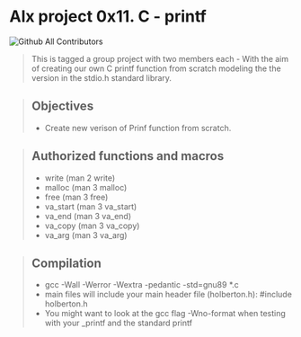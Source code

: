 # Alx project 0x11. C - printf
![Github All Contributors](https://img.shields.io/github/all-contributors/all-contributors/all-contributors)
> This is tagged a group project with two members each - With the aim of creating our own C printf function from scratch modeling the the version in the stdio.h standard library.

> ## Objectives
> - Create new verison of Prinf function from scratch.

> ## Authorized functions and macros
>
> - write (man 2 write)
> - malloc (man 3 malloc)
> - free (man 3 free)
> - va_start (man 3 va_start)
> - va_end (man 3 va_end)
> - va_copy (man 3 va_copy)
> - va_arg (man 3 va_arg)

> ## Compilation
> - gcc -Wall -Werror -Wextra -pedantic -std=gnu89 *.c
> - main files will include your main header file (holberton.h): #include holberton.h
> - You might want to look at the gcc flag -Wno-format when testing with your _printf and the standard printf